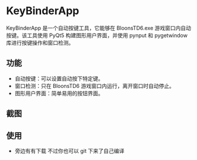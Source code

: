 # KeyBinderApp

KeyBinderApp 是一个自动按键工具，它能够在 BloonsTD6.exe 游戏窗口内自动按键。该工具使用 PyQt5 构建图形用户界面，并使用 pynput 和 pygetwindow 库进行按键操作和窗口检测。

## 功能

- 自动按键：可以设置自动按下特定键。
- 窗口检测：只在 BloonsTD6 游戏窗口内运行，离开窗口时自动停止。
- 图形用户界面：简单易用的按钮界面。

## 截图

## 使用

- 旁边有有下载 不过你也可以 git 下来了自己编译
